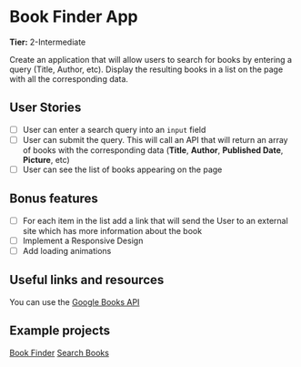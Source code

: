 # Book Finder App

**Tier:** 2-Intermediate

Create an application that will allow users to search for books by entering a query (Title, Author, etc). Display the resulting books in a list on the page with all the corresponding data.

## User Stories

- [ ] User can enter a search query into an `input` field
- [ ] User can submit the query. This will call an API that will return an array of books with the corresponding data (**Title**, **Author**, **Published Date**, **Picture**, etc)
- [ ] User can see the list of books appearing on the page

## Bonus features

- [ ] For each item in the list add a link that will send the User to an external site which has more information about the book
- [ ] Implement a Responsive Design
- [ ] Add loading animations

## Useful links and resources

You can use the [Google Books API](https://developers.google.com/books/docs/overview)

## Example projects

[Book Finder](https://book-finder-by-deyl.netlify.com/)
[Search Books](https://booksure.netlify.app/)
